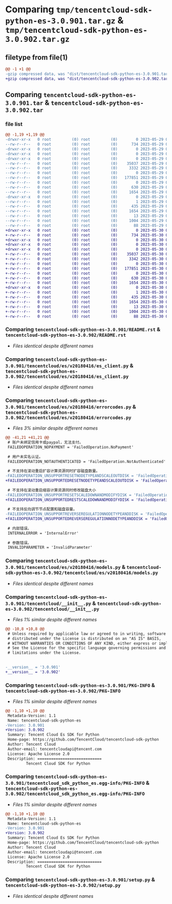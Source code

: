 # Comparing `tmp/tencentcloud-sdk-python-es-3.0.901.tar.gz` & `tmp/tencentcloud-sdk-python-es-3.0.902.tar.gz`

## filetype from file(1)

```diff
@@ -1 +1 @@
-gzip compressed data, was "dist/tencentcloud-sdk-python-es-3.0.901.tar", last modified: Mon May 29 02:27:32 2023, max compression
+gzip compressed data, was "dist/tencentcloud-sdk-python-es-3.0.902.tar", last modified: Tue May 30 00:23:08 2023, max compression
```

## Comparing `tencentcloud-sdk-python-es-3.0.901.tar` & `tencentcloud-sdk-python-es-3.0.902.tar`

### file list

```diff
@@ -1,19 +1,19 @@
-drwxr-xr-x   0 root         (0) root         (0)        0 2023-05-29 02:27:32.000000 tencentcloud-sdk-python-es-3.0.901/
--rw-r--r--   0 root         (0) root         (0)      734 2023-05-29 02:27:32.000000 tencentcloud-sdk-python-es-3.0.901/README.rst
-drwxr-xr-x   0 root         (0) root         (0)        0 2023-05-29 02:27:32.000000 tencentcloud-sdk-python-es-3.0.901/tencentcloud/
-drwxr-xr-x   0 root         (0) root         (0)        0 2023-05-29 02:27:32.000000 tencentcloud-sdk-python-es-3.0.901/tencentcloud/es/
-drwxr-xr-x   0 root         (0) root         (0)        0 2023-05-29 02:27:32.000000 tencentcloud-sdk-python-es-3.0.901/tencentcloud/es/v20180416/
--rw-r--r--   0 root         (0) root         (0)    35037 2023-05-29 02:27:32.000000 tencentcloud-sdk-python-es-3.0.901/tencentcloud/es/v20180416/es_client.py
--rw-r--r--   0 root         (0) root         (0)     3332 2023-05-29 02:27:32.000000 tencentcloud-sdk-python-es-3.0.901/tencentcloud/es/v20180416/errorcodes.py
--rw-r--r--   0 root         (0) root         (0)        0 2023-05-29 02:27:32.000000 tencentcloud-sdk-python-es-3.0.901/tencentcloud/es/v20180416/__init__.py
--rw-r--r--   0 root         (0) root         (0)   177851 2023-05-29 02:27:32.000000 tencentcloud-sdk-python-es-3.0.901/tencentcloud/es/v20180416/models.py
--rw-r--r--   0 root         (0) root         (0)        0 2023-05-29 02:27:32.000000 tencentcloud-sdk-python-es-3.0.901/tencentcloud/es/__init__.py
--rw-r--r--   0 root         (0) root         (0)      630 2023-05-29 02:27:32.000000 tencentcloud-sdk-python-es-3.0.901/tencentcloud/__init__.py
--rw-r--r--   0 root         (0) root         (0)     1654 2023-05-29 02:27:32.000000 tencentcloud-sdk-python-es-3.0.901/PKG-INFO
-drwxr-xr-x   0 root         (0) root         (0)        0 2023-05-29 02:27:32.000000 tencentcloud-sdk-python-es-3.0.901/tencentcloud_sdk_python_es.egg-info/
--rw-r--r--   0 root         (0) root         (0)        1 2023-05-29 02:27:32.000000 tencentcloud-sdk-python-es-3.0.901/tencentcloud_sdk_python_es.egg-info/dependency_links.txt
--rw-r--r--   0 root         (0) root         (0)      435 2023-05-29 02:27:32.000000 tencentcloud-sdk-python-es-3.0.901/tencentcloud_sdk_python_es.egg-info/SOURCES.txt
--rw-r--r--   0 root         (0) root         (0)     1654 2023-05-29 02:27:32.000000 tencentcloud-sdk-python-es-3.0.901/tencentcloud_sdk_python_es.egg-info/PKG-INFO
--rw-r--r--   0 root         (0) root         (0)       13 2023-05-29 02:27:32.000000 tencentcloud-sdk-python-es-3.0.901/tencentcloud_sdk_python_es.egg-info/top_level.txt
--rw-r--r--   0 root         (0) root         (0)     1004 2023-05-29 02:27:32.000000 tencentcloud-sdk-python-es-3.0.901/setup.py
--rw-r--r--   0 root         (0) root         (0)       88 2023-05-29 02:27:32.000000 tencentcloud-sdk-python-es-3.0.901/setup.cfg
+drwxr-xr-x   0 root         (0) root         (0)        0 2023-05-30 00:23:08.000000 tencentcloud-sdk-python-es-3.0.902/
+-rw-r--r--   0 root         (0) root         (0)      734 2023-05-30 00:23:08.000000 tencentcloud-sdk-python-es-3.0.902/README.rst
+drwxr-xr-x   0 root         (0) root         (0)        0 2023-05-30 00:23:08.000000 tencentcloud-sdk-python-es-3.0.902/tencentcloud/
+drwxr-xr-x   0 root         (0) root         (0)        0 2023-05-30 00:23:08.000000 tencentcloud-sdk-python-es-3.0.902/tencentcloud/es/
+drwxr-xr-x   0 root         (0) root         (0)        0 2023-05-30 00:23:08.000000 tencentcloud-sdk-python-es-3.0.902/tencentcloud/es/v20180416/
+-rw-r--r--   0 root         (0) root         (0)    35037 2023-05-30 00:23:08.000000 tencentcloud-sdk-python-es-3.0.902/tencentcloud/es/v20180416/es_client.py
+-rw-r--r--   0 root         (0) root         (0)     3342 2023-05-30 00:23:08.000000 tencentcloud-sdk-python-es-3.0.902/tencentcloud/es/v20180416/errorcodes.py
+-rw-r--r--   0 root         (0) root         (0)        0 2023-05-30 00:23:08.000000 tencentcloud-sdk-python-es-3.0.902/tencentcloud/es/v20180416/__init__.py
+-rw-r--r--   0 root         (0) root         (0)   177851 2023-05-30 00:23:08.000000 tencentcloud-sdk-python-es-3.0.902/tencentcloud/es/v20180416/models.py
+-rw-r--r--   0 root         (0) root         (0)        0 2023-05-30 00:23:08.000000 tencentcloud-sdk-python-es-3.0.902/tencentcloud/es/__init__.py
+-rw-r--r--   0 root         (0) root         (0)      630 2023-05-30 00:23:08.000000 tencentcloud-sdk-python-es-3.0.902/tencentcloud/__init__.py
+-rw-r--r--   0 root         (0) root         (0)     1654 2023-05-30 00:23:08.000000 tencentcloud-sdk-python-es-3.0.902/PKG-INFO
+drwxr-xr-x   0 root         (0) root         (0)        0 2023-05-30 00:23:08.000000 tencentcloud-sdk-python-es-3.0.902/tencentcloud_sdk_python_es.egg-info/
+-rw-r--r--   0 root         (0) root         (0)        1 2023-05-30 00:23:08.000000 tencentcloud-sdk-python-es-3.0.902/tencentcloud_sdk_python_es.egg-info/dependency_links.txt
+-rw-r--r--   0 root         (0) root         (0)      435 2023-05-30 00:23:08.000000 tencentcloud-sdk-python-es-3.0.902/tencentcloud_sdk_python_es.egg-info/SOURCES.txt
+-rw-r--r--   0 root         (0) root         (0)     1654 2023-05-30 00:23:08.000000 tencentcloud-sdk-python-es-3.0.902/tencentcloud_sdk_python_es.egg-info/PKG-INFO
+-rw-r--r--   0 root         (0) root         (0)       13 2023-05-30 00:23:08.000000 tencentcloud-sdk-python-es-3.0.902/tencentcloud_sdk_python_es.egg-info/top_level.txt
+-rw-r--r--   0 root         (0) root         (0)     1004 2023-05-30 00:23:08.000000 tencentcloud-sdk-python-es-3.0.902/setup.py
+-rw-r--r--   0 root         (0) root         (0)       88 2023-05-30 00:23:08.000000 tencentcloud-sdk-python-es-3.0.902/setup.cfg
```

### Comparing `tencentcloud-sdk-python-es-3.0.901/README.rst` & `tencentcloud-sdk-python-es-3.0.902/README.rst`

 * *Files identical despite different names*

### Comparing `tencentcloud-sdk-python-es-3.0.901/tencentcloud/es/v20180416/es_client.py` & `tencentcloud-sdk-python-es-3.0.902/tencentcloud/es/v20180416/es_client.py`

 * *Files identical despite different names*

### Comparing `tencentcloud-sdk-python-es-3.0.901/tencentcloud/es/v20180416/errorcodes.py` & `tencentcloud-sdk-python-es-3.0.902/tencentcloud/es/v20180416/errorcodes.py`

 * *Files 3% similar despite different names*

```diff
@@ -41,21 +41,21 @@
 # 账户未绑定信用卡或paypal，无法支付。
 FAILEDOPERATION_NOPAYMENT = 'FailedOperation.NoPayment'
 
 # 用户未实名认证。
 FAILEDOPERATION_NOTAUTHENTICATED = 'FailedOperation.NotAuthenticated'
 
 # 不支持在滚动重启扩容计算资源同时扩容磁盘数量。
-FAILEDOPERATION_UNSUPPORTRESETNODETYPEANDSCALEOUTDISK = 'FailedOperation.UnsupportResetNodeTypeAndScaleoutDisk'
+FAILEDOPERATION_UNSUPPORTEDRESETNODETYPEANDSCALEOUTDISK = 'FailedOperation.UnsupportedResetNodeTypeAndScaleOutDisk'
 
 # 不支持在滚动重启缩容计算资源同时修改磁盘大小
-FAILEDOPERATION_UNSUPPORTRESETSCALEDOWNANDMODIFYDISK = 'FailedOperation.UnsupportResetScaledownAndModifyDisk'
+FAILEDOPERATION_UNSUPPORTEDRESTSCALEDOWNANDMODIFYDISK = 'FailedOperation.UnsupportedRestScaleDownAndModifyDisk'
 
 # 不支持反向调节节点配置和磁盘容量。
-FAILEDOPERATION_UNSUPPORTREVERSEREGULATIONNODETYPEANDDISK = 'FailedOperation.UnsupportReverseRegulationNodeTypeAndDisk'
+FAILEDOPERATION_UNSUPPORTEDREVERSEREGULATIONNODETYPEANDDISK = 'FailedOperation.UnsupportedReverseRegulationNodeTypeAndDisk'
 
 # 内部错误。
 INTERNALERROR = 'InternalError'
 
 # 参数错误。
 INVALIDPARAMETER = 'InvalidParameter'
```

### Comparing `tencentcloud-sdk-python-es-3.0.901/tencentcloud/es/v20180416/models.py` & `tencentcloud-sdk-python-es-3.0.902/tencentcloud/es/v20180416/models.py`

 * *Files identical despite different names*

### Comparing `tencentcloud-sdk-python-es-3.0.901/tencentcloud/__init__.py` & `tencentcloud-sdk-python-es-3.0.902/tencentcloud/__init__.py`

 * *Files 1% similar despite different names*

```diff
@@ -10,8 +10,8 @@
 # Unless required by applicable law or agreed to in writing, software
 # distributed under the License is distributed on an "AS IS" BASIS,
 # WITHOUT WARRANTIES OR CONDITIONS OF ANY KIND, either express or implied.
 # See the License for the specific language governing permissions and
 # limitations under the License.
 
 
-__version__ = '3.0.901'
+__version__ = '3.0.902'
```

### Comparing `tencentcloud-sdk-python-es-3.0.901/PKG-INFO` & `tencentcloud-sdk-python-es-3.0.902/PKG-INFO`

 * *Files 1% similar despite different names*

```diff
@@ -1,10 +1,10 @@
 Metadata-Version: 1.1
 Name: tencentcloud-sdk-python-es
-Version: 3.0.901
+Version: 3.0.902
 Summary: Tencent Cloud Es SDK for Python
 Home-page: https://github.com/TencentCloud/tencentcloud-sdk-python
 Author: Tencent Cloud
 Author-email: tencentcloudapi@tencent.com
 License: Apache License 2.0
 Description: ============================
         Tencent Cloud SDK for Python
```

### Comparing `tencentcloud-sdk-python-es-3.0.901/tencentcloud_sdk_python_es.egg-info/PKG-INFO` & `tencentcloud-sdk-python-es-3.0.902/tencentcloud_sdk_python_es.egg-info/PKG-INFO`

 * *Files 1% similar despite different names*

```diff
@@ -1,10 +1,10 @@
 Metadata-Version: 1.1
 Name: tencentcloud-sdk-python-es
-Version: 3.0.901
+Version: 3.0.902
 Summary: Tencent Cloud Es SDK for Python
 Home-page: https://github.com/TencentCloud/tencentcloud-sdk-python
 Author: Tencent Cloud
 Author-email: tencentcloudapi@tencent.com
 License: Apache License 2.0
 Description: ============================
         Tencent Cloud SDK for Python
```

### Comparing `tencentcloud-sdk-python-es-3.0.901/setup.py` & `tencentcloud-sdk-python-es-3.0.902/setup.py`

 * *Files identical despite different names*

